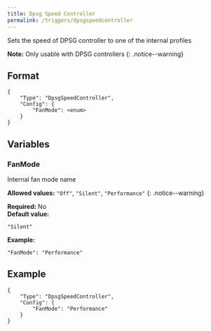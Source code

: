 ```yaml
---
title: Dpsg Speed Controller
permalink: /triggers/dpsgspeedcontroller
---
```


Sets the speed of DPSG controller to one of the internal profiles

**Note:** Only usable with DPSG controllers
{: .notice--warning}

## Format

~~~
{
    "Type": "DpsgSpeedController",
    "Config": {
        "FanMode": <enum>
    }
}
~~~

## Variables

### FanMode
<div class="variable-block" markdown="block">

Internal fan mode name

**Allowed values:** `"Off"`, `"Silent"`, `"Performance"`
{: .notice--warning}

**Required:** No<br>
**Default value:**
~~~
"Silent"
~~~
**Example:**
~~~
"FanMode": "Performance"
~~~

</div>

## Example

~~~
{
    "Type": "DpsgSpeedController",
    "Config": {
        "FanMode": "Performance"
    }
}
~~~